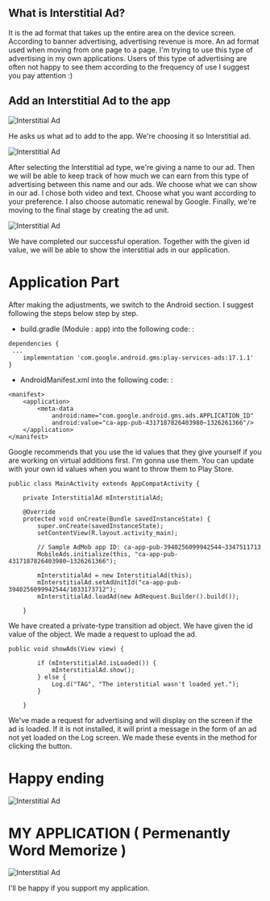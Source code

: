 ## What is Interstitial Ad?

It is the ad format that takes up the entire area on the device screen. According to banner advertising, advertising revenue is more. An ad format used when moving from one page to a page. I'm trying to use this type of advertising in my own applications. Users of this type of advertising are often not happy to see them according to the frequency of use I suggest you pay attention :)

## Add an Interstitial Ad to the app


![Interstitial Ad](https://cdn-images-1.medium.com/max/800/1*vOhwMX-Plm4plkEhHxG2qw.png)

He asks us what ad to add to the app. We're choosing it so Interstitial ad.

![Interstitial Ad](https://cdn-images-1.medium.com/max/800/1*knYXrfr1zqXAyR_FqUbG5Q.png)

After selecting the Interstitial ad type, we're giving a name to our ad. Then we will be able to keep track of how much we can earn from this type of advertising between this name and our ads. We choose what we can show in our ad. I chose both video and text. Choose what you want according to your preference. I also choose automatic renewal by Google. Finally, we're moving to the final stage by creating the ad unit.

![Interstitial Ad](https://cdn-images-1.medium.com/max/800/1*0OvOjmgGqWgCu5wyp4DXIA.png)

We have completed our successful operation. Together with the given id value, we will be able to show the interstitial ads in our application.

# Application Part

After making the adjustments, we switch to the Android section. I suggest following the steps below step by step.

- build.gradle (Module : app) into the following code: :
```
dependencies {
 ...
    implementation 'com.google.android.gms:play-services-ads:17.1.1'
}
```

- AndroidManifest.xml into the following code: :
```
<manifest>
    <application>
        <meta-data
            android:name="com.google.android.gms.ads.APPLICATION_ID"
            android:value="ca-app-pub-4317187826403980~1326261366"/>
    </application>
</manifest>
```

Google recommends that you use the id values that they give yourself if you are working on virtual additions first. I'm gonna use them. You can update with your own id values when you want to throw them to Play Store.

```
public class MainActivity extends AppCompatActivity {

    private InterstitialAd mInterstitialAd;

    @Override
    protected void onCreate(Bundle savedInstanceState) {
        super.onCreate(savedInstanceState);
        setContentView(R.layout.activity_main);

        // Sample AdMob app ID: ca-app-pub-3940256099942544~3347511713
        MobileAds.initialize(this, "ca-app-pub-4317187826403980~1326261366");

        mInterstitialAd = new InterstitialAd(this);
        mInterstitialAd.setAdUnitId("ca-app-pub-3940256099942544/1033173712");
        mInterstitialAd.loadAd(new AdRequest.Builder().build());

    }
```
We have created a private-type transition ad object. We have given the id value of the object. We made a request to upload the ad.

```
public void showAds(View view) {

        if (mInterstitialAd.isLoaded()) {
            mInterstitialAd.show();
        } else {
            Log.d("TAG", "The interstitial wasn't loaded yet.");
        }

    }
```
We've made a request for advertising and will display on the screen if the ad is loaded. If it is not installed, it will print a message in the form of an ad not yet loaded on the Log screen. We made these events in the method for clicking the button.

# Happy ending

![Interstitial Ad](https://cdn-images-1.medium.com/max/800/1*bEOfuNrGaPBUB_OSp4_1jQ.png)


# MY APPLICATION ( Permenantly Word Memorize )

![Interstitial Ad](https://play.google.com/store/apps/details?id=com.gokyazilim.word_memorize)

I'll be happy if you support my application.
